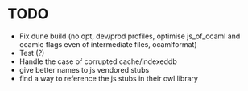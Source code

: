 # TODO
- Fix dune build (no opt, dev/prod profiles, optimise js_of_ocaml and ocamlc flags even of intermediate files, ocamlformat)
- Test (?)
- Handle the case of corrupted cache/indexeddb
- give better names to js vendored stubs
- find a way to reference the js stubs in their owl library
